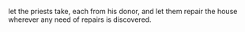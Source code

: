 let the priests take, each from his donor, and let them repair the house wherever any need of repairs is discovered.

